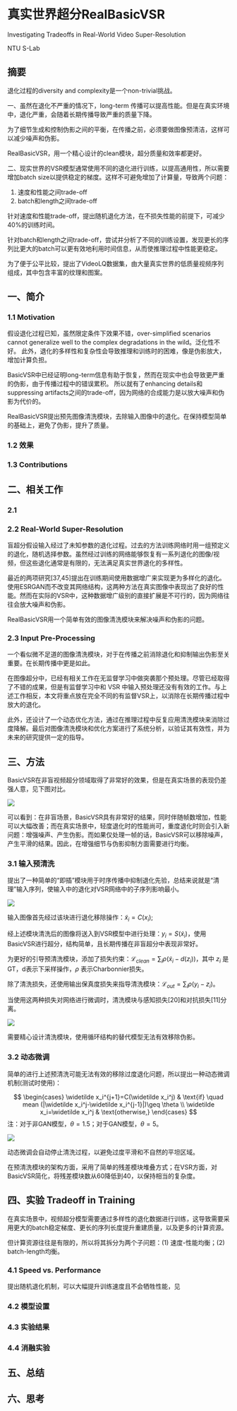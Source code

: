 # 真实世界超分RealBasicVSR

Investigating Tradeoffs in Real-World Video Super-Resolution

NTU S-Lab

## 摘要

退化过程的diversity and complexity是一个non-trivial挑战。

一、虽然在退化不严重的情况下，long-term 传播可以提高性能。但是在真实环境中，退化严重，会随着长期传播导致严重的质量下降。

为了细节生成和控制伪影之间的平衡，在传播之前，必须要做图像预清洁，这样可以减少噪声和伪影。

RealBasicVSR，用一个精心设计的clean模块，超分质量和效率都更好。

二、现实世界的VSR模型通常使用不同的退化进行训练，以提高通用性，所以需要增加batch size以提供稳定的梯度。这样不可避免增加了计算量，导致两个问题：

1. 速度和性能之间trade-off
2. batch和length之间trade-off

针对速度和性能trade-off，提出随机退化方法，在不损失性能的前提下，可减少40%的训练时间。

针对batch和length之间trade-off，尝试并分析了不同的训练设置，发现更长的序列比更大的batch可以更有效地利用时间信息，从而使推理过程中性能更稳定。

为了便于公平比较，提出了VideoLQ数据集，由大量真实世界的低质量视频序列组成，其中包含丰富的纹理和图案。

## 一、简介
### 1.1 Motivation

假设退化过程已知，虽然限定条件下效果不错，over-simplified scenarios cannot generalize well to the complex degradations in the wild。泛化性不好。
此外，退化的多样性和复杂性会导致推理和训练时的困难，像是伪影放大，增加计算负担。

BasicVSR中已经证明long-term信息有助于恢复，然而在现实中也会导致更严重的伪影，由于传播过程中的错误累积。
所以就有了enhancing details和suppressing artifacts之间的trade-off，因为网络的合成能力是以放大噪声和伪影为代价的。

RealBasicVSR提出预先图像清洗模块，去除输入图像中的退化。在保持模型简单的基础上，避免了伪影，提升了质量。

### 1.2 效果


### 1.3 Contributions


## 二、相关工作

### 2.1

### 2.2 Real-World Super-Resolution

盲超分假设输入经过了未知参数的退化过程。过去的方法训练网络时用一组预定义的退化，随机选择参数。虽然经过训练的网络能够恢复有一系列退化的图像/视频，但这些退化通常是有限的，无法满足真实世界退化的多样性。

最近的两项研究[37,45]提出在训练期间使用数据增广来实现更为多样化的退化。使用ESRGAN而不改变其网络结构，这两种方法在真实图像中表现出了良好的性能。然而在实际的VSR中，这种数据增广级别的直接扩展是不可行的，因为网络往往会放大噪声和伪影。

RealBasicVSR用一个简单有效的图像清洗模块来解决噪声和伪影的问题。

### 2.3 Input Pre-Processing

一个看似微不足道的图像清洗模块，对于在传播之前消除退化和抑制输出伪影至关重要。在长期传播中更是如此。

在图像超分中，已经有相关工作在无监督学习中做突袭那个预处理。尽管已经取得了不错的成果，但是有监督学习中和 VSR 中输入预处理还没有有效的工作。与上述工作相反，本文将重点放在完全不同的有监督VSR上，以消除在长期传播过程中放大的退化。

此外，还设计了一个动态优化方法，通过在推理过程中反复应用清洗模块来消除过度降解。最后对图像清洗模块和优化方案进行了系统分析，以验证其有效性，并为未来的研究提供一定的指导。


## 三、方法

BasicVSR在非盲视频超分领域取得了非常好的效果，但是在真实场景的表现仍差强人意，见下图对比。

![](assets/2021-12-02-09-28-45.png)

可以看到：在非盲场景，BasicVSR具有非常好的结果，同时伴随帧数增加，性能可以大幅改善；而在真实场景中，轻度退化时的性能尚可，重度退化时则会引入新问题：增强噪声、产生伪影。而如果仅处理一帧的话，BasicVSR可以移除噪声，产生平滑的结果。因此，在增强细节与伪影抑制方面需要进行均衡。

### 3.1 输入预清洗

提出了一种简单的“即插”模块用于时序传播中抑制退化先验，总结来说就是“清理”输入序列，使输入中的退化对VSR网络中的子序列影响最小。

![](assets/2021-12-02-10-20-30.png)

输入图像首先经过该块进行退化移除操作：$\widetilde{x}_i=C(x_i$);

经上述模块清洗后的图像将送入到VSR模型中进行处理：$y_i=S(\widetilde{x}_i)$，使用BasicVSR进行超分，结构简单，且长期传播在非盲超分中表现非常好。

为更好的引导预清洗模块，添加了损失约束：$\mathcal L_{clean}=\sum_i \rho(\widetilde{x}_i-d(z_i))$，其中 $z_i$ 是GT，d表示下采样操作，$\rho$ 表示Charbonnier损失。

除了清洗损失，还使用输出保真度损失来指导清洗模块：$\mathcal L_{out}=\sum_i \rho(y_i-z_i)$。

当使用这两种损失对网络进行微调时，清洗模块与感知损失[20]和对抗损失[11]分离。

![](assets/2021-12-02-10-41-54.png)

需要精心设计清洗模块，使用循环结构的替代模型无法有效移除伪影。

### 3.2 动态微调

简单的进行上述预清洗可能无法有效的移除过度退化问题，所以提出一种动态微调机制(测试时使用)：

$$
\begin{cases}
\widetilde x_i^{j+1}=C(\widetilde x_i^j) & \text{if} \quad mean (|\widetilde x_i^j-\widetilde x_i^{j-1}|)\geq \theta \\ \widetilde x_i=\widetilde x_i^j & \text{otherwise,}
\end{cases}
$$
注：对于非GAN模型，$\theta=1.5$；对于GAN模型，$\theta=5$。

![](assets/2021-12-02-10-40-41.png)

动态微调会自动停止清洗过程，以避免过度平滑和不自然的平坦区域。

在预清洗模块的架构方面，采用了简单的残差模块堆叠方式；在VSR方面，对BasicVSR简化，将残差模块数从60降低到40，以保持相当的复杂度。

## 四、实验 Tradeoff in Training

在真实场景中，视频超分模型需要通过多样性的退化数据进行训练，这导致需要采用更大的batch稳定梯度、更长的序列长度提升重建质量，以及更多的计算资源。

但计算资源往往是有限的，所以将其拆分为两个子问题：(1) 速度-性能均衡；(2) batch-length均衡。

### 4.1  Speed vs. Performance

提出随机退化机制，可以大幅提升训练速度且不会牺牲性能，见


### 4.2 模型设置


### 4.3 实验结果


### 4.4 消融实验


## 五、总结


## 六、思考